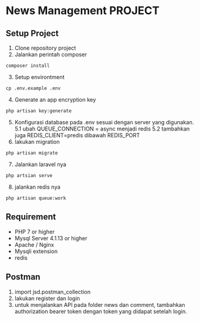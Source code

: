# News Management PROJECT

## Setup Project
1. Clone repository project
2. Jalankan perintah composer
```
composer install
```
3. Setup environtment
```
cp .env.example .env
```
4. Generate an app encryption key
```
php artisan key:generate
```
5. Konfigurasi database pada .env sesuai dengan server yang digunakan.
    5.1 ubah QUEUE_CONNECTION = async menjadi redis
    5.2 tambahkan juga REDIS_CLIENT=predis dibawah REDIS_PORT
6. lakukan migration
```
php artisan migrate
```
7. Jalankan laravel nya
```
php artsian serve
```
8. jalankan redis nya
```
php artisan queue:work
```
## Requirement

- PHP 7 or higher
- Mysql Server 4.1.13 or higher
- Apache / Nginx
- Mysqli extension
- redis

## Postman
1. import jsd.postman_collection
2. lakukan register dan login
3. untuk menjalankan API pada folder news dan comment, tambahkan authorization bearer token dengan token yang didapat setelah login.
